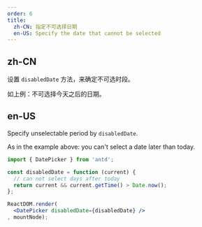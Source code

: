 ```yaml
---
order: 6
title:
  zh-CN: 指定不可选择日期
  en-US: Specify the date that cannot be selected
---
```


## zh-CN

设置 `disabledDate` 方法，来确定不可选时段。

如上例：不可选择今天之后的日期。

## en-US

Specify unselectable period by `disabledDate`.

As in the example above: you can't select a date later than today.

````jsx
import { DatePicker } from 'antd';

const disabledDate = function (current) {
  // can not select days after today
  return current && current.getTime() > Date.now();
};

ReactDOM.render(
  <DatePicker disabledDate={disabledDate} />
, mountNode);
````
